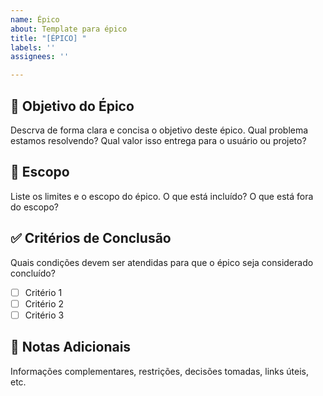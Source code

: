 ```yaml
---
name: Épico
about: Template para épico
title: "[ÉPICO] "
labels: ''
assignees: ''

---
```


## 🎯 Objetivo do Épico
Descrva de forma clara e concisa o objetivo deste épico. Qual problema estamos resolvendo? Qual valor isso entrega para o usuário ou projeto?

## 🧩 Escopo
Liste os limites e o escopo do épico. O que está incluído? O que está fora do escopo?

## ✅ Critérios de Conclusão
Quais condições devem ser atendidas para que o épico seja considerado concluído?
- [ ] Critério 1
- [ ] Critério 2
- [ ] Critério 3

## 📝 Notas Adicionais
Informações complementares, restrições, decisões tomadas, links úteis, etc.
